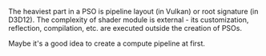 The heaviest part in a PSO is pipeline layout (in Vulkan) or root signature (in D3D12).
The complexity of shader module is external - its customization, reflection, compilation, etc. are executed outside the creation of PSOs.

Maybe it's a good idea to create a compute pipeline at first.